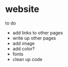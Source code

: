 # website

to do
- add links to other pages
- write up other pages
- add image
- add color?
- fonts
- clean up code
